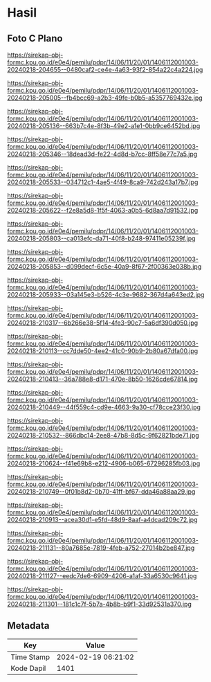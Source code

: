 # Hasil

## Foto C Plano

https://sirekap-obj-formc.kpu.go.id/e0e4/pemilu/pdpr/14/06/11/20/01/1406112001003-20240218-204655--0480caf2-ce4e-4a63-93f2-854a22c4a224.jpg

https://sirekap-obj-formc.kpu.go.id/e0e4/pemilu/pdpr/14/06/11/20/01/1406112001003-20240218-205005--fb4bcc69-a2b3-49fe-b0b5-a5357769432e.jpg

https://sirekap-obj-formc.kpu.go.id/e0e4/pemilu/pdpr/14/06/11/20/01/1406112001003-20240218-205136--663b7c4e-8f3b-49e2-a1e1-0bb9ce6452bd.jpg

https://sirekap-obj-formc.kpu.go.id/e0e4/pemilu/pdpr/14/06/11/20/01/1406112001003-20240218-205346--18dead3d-fe22-4d8d-b7cc-8ff58e77c7a5.jpg

https://sirekap-obj-formc.kpu.go.id/e0e4/pemilu/pdpr/14/06/11/20/01/1406112001003-20240218-205533--034712c1-4ae5-4f49-8ca9-742d243a17b7.jpg

https://sirekap-obj-formc.kpu.go.id/e0e4/pemilu/pdpr/14/06/11/20/01/1406112001003-20240218-205622--f2e8a5d8-1f5f-4063-a0b5-6d8aa7d91532.jpg

https://sirekap-obj-formc.kpu.go.id/e0e4/pemilu/pdpr/14/06/11/20/01/1406112001003-20240218-205803--ca013efc-da71-40f8-b248-97411e05239f.jpg

https://sirekap-obj-formc.kpu.go.id/e0e4/pemilu/pdpr/14/06/11/20/01/1406112001003-20240218-205853--d099decf-6c5e-40a9-8f67-2f00363e038b.jpg

https://sirekap-obj-formc.kpu.go.id/e0e4/pemilu/pdpr/14/06/11/20/01/1406112001003-20240218-205933--03a145e3-b526-4c3e-9682-367d4a643ed2.jpg

https://sirekap-obj-formc.kpu.go.id/e0e4/pemilu/pdpr/14/06/11/20/01/1406112001003-20240218-210317--6b266e38-5f14-4fe3-90c7-5a6df390d050.jpg

https://sirekap-obj-formc.kpu.go.id/e0e4/pemilu/pdpr/14/06/11/20/01/1406112001003-20240218-210113--cc7dde50-4ee2-41c0-90b9-2b80a67dfa00.jpg

https://sirekap-obj-formc.kpu.go.id/e0e4/pemilu/pdpr/14/06/11/20/01/1406112001003-20240218-210413--36a788e8-d171-470e-8b50-1626cde67814.jpg

https://sirekap-obj-formc.kpu.go.id/e0e4/pemilu/pdpr/14/06/11/20/01/1406112001003-20240218-210449--44f559c4-cd9e-4663-9a30-cf78cce23f30.jpg

https://sirekap-obj-formc.kpu.go.id/e0e4/pemilu/pdpr/14/06/11/20/01/1406112001003-20240218-210532--866dbc14-2ee8-47b8-8d5c-9f62821bde71.jpg

https://sirekap-obj-formc.kpu.go.id/e0e4/pemilu/pdpr/14/06/11/20/01/1406112001003-20240218-210624--f41e69b8-e212-4906-b065-67296285fb03.jpg

https://sirekap-obj-formc.kpu.go.id/e0e4/pemilu/pdpr/14/06/11/20/01/1406112001003-20240218-210749--0f01b8d2-0b70-41ff-bf67-dda46a88aa29.jpg

https://sirekap-obj-formc.kpu.go.id/e0e4/pemilu/pdpr/14/06/11/20/01/1406112001003-20240218-210913--acea30d1-e5fd-48d9-8aaf-a4dcad209c72.jpg

https://sirekap-obj-formc.kpu.go.id/e0e4/pemilu/pdpr/14/06/11/20/01/1406112001003-20240218-211131--80a7685e-7819-4feb-a752-27014b2be847.jpg

https://sirekap-obj-formc.kpu.go.id/e0e4/pemilu/pdpr/14/06/11/20/01/1406112001003-20240218-211127--eedc7de6-6909-4206-a1af-33a6530c9641.jpg

https://sirekap-obj-formc.kpu.go.id/e0e4/pemilu/pdpr/14/06/11/20/01/1406112001003-20240218-211301--181c1c7f-5b7a-4b8b-b9f1-33d92531a370.jpg


## Metadata

| Key        | Value               |
| ---------- | ------------------- |
| Time Stamp | 2024-02-19 06:21:02 |
| Kode Dapil | 1401                |



